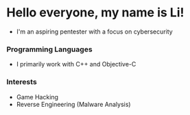 # Hello everyone, my name is Li!

- I'm an aspiring pentester with a focus on cybersecurity

### Programming Languages

- I primarily work with C++ and Objective-C

### Interests

- Game Hacking
- Reverse Engineering (Malware Analysis)
